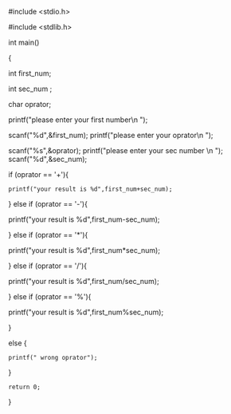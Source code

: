 #include <stdio.h>

#include <stdlib.h>


int main()



{



   int first_num;
   
   int sec_num ;
   
   char  oprator;


   printf("please enter your first number\n ");

   scanf("%d",&first_num);
    printf("please enter your oprator\n ");

   scanf("%s",&oprator);
   printf("please enter your sec number \n ");
   scanf("%d",&sec_num);

   if (oprator == '+'){

    printf("your result is %d",first_num+sec_num);

   }
   else if (oprator == '-'){


 printf("your result is %d",first_num-sec_num);


   }
   else if (oprator == '*'){


 printf("your result is %d",first_num*sec_num);


   }
    else if (oprator == '/'){


 printf("your result is %d",first_num/sec_num);


   }
   else if (oprator == '%'){


 printf("your result is %d",first_num%sec_num);


   }


   else {

    printf(" wrong oprator");



   }

















    return 0;
}
